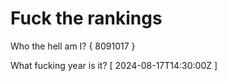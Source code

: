 # Fuck the rankings

Who the hell am I?
{ 8091017 }

What fucking year is it?
[ 2024-08-17T14:30:00Z ]
